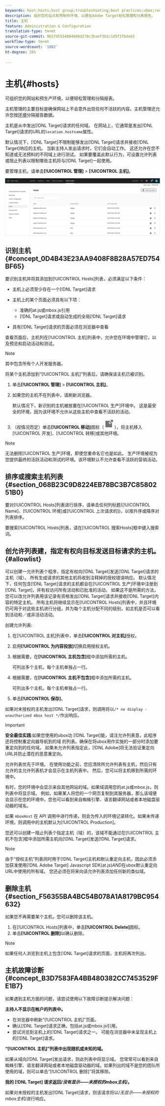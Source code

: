 ```yaml
---
keywords: host;hosts;host group;troubleshooting;best practices;ubox;redirects;redirect;whitelist;allowlist;blacklist;blocklist
description: 组织您的站点和预制作环境，以便在Adobe Target轻松管理和分离报告。
title: 主机
feature: Administration & Configuration
translation-type: tm+mt
source-git-commit: 9b57d5554884b06d278c3baef3b2c1d5f37bdeb5
workflow-type: tm+mt
source-wordcount: '1082'
ht-degree: 26%

---
```



# 主机{#hosts}

可组织您的网站和预生产环境，以便轻松管理和分隔报表。

主机管理的主要目标是确保网站上不会意外出现任何不活跃的内容。主机管理还允许您按[环境](/help/administrating-target/environments.md)分隔报告数据。

主机是从中发出[!DNL Target]请求的任何域。 在网站上，它通常是发出[!DNL Target]请求的URL的`location.hostname`属性。

默认情况下，[!DNL Target]不限制能够发出[!DNL Target]请求并接收[!DNL Target]响应的主机。 当新主持人发出请求时，它们会自动工作。 这还允许在您不知道或无法预料的不同域上进行测试。 如果要覆盖此默认行为，可设置允许列表或阻止列表以限制哪些主机将与[!DNL Target]一起使用。

要管理主机，请单击&#x200B;**[!UICONTROL 管理]** > **[!UICONTROL 主机]**。

![](assets/hosts_list.png)

## 识别主机{#concept_0D4B43E23AA9408F8B28A57ED754BF65}

要识别主机并将其添加到[!UICONTROL Hosts]列表，必须满足以下条件：

* 主机上必须至少存在一个[!DNL Target]请求
* 主机上的某个页面必须具有以下项：

   * 准确的at.js或mbox.js引用
   * [!DNL Target]请求或自动生成的全局[!DNL Target]请求

* 具有[!DNL Target]请求的页面必须在浏览器中查看

查看页面后，主机列在[!UICONTROL 主机]列表中，允许您在环境中管理它，以及预览和启动活动和测试。

>[!NOTE]
>
>其中包含所有个人开发服务器。

将某个主机添加到“[!UICONTROL 主机]”列表后，请确保该主机已被识别。

1. 单击&#x200B;**[!UICONTROL 管理]** > **[!UICONTROL 主机]**。
1. 如果您的主机不在列表中，请刷新浏览器。

   默认情况下，新识别的主机被放置在[!UICONTROL 生产]环境中。 这是最安全的环境，因为该环境不允许从这些主机中查看不活跃的活动。

1. （视情况而定）单击&#x200B;**[!UICONTROL 移动]**&#x200B;图标（![移动图标](/help/administrating-target/assets/icon-move.png)），将主机移入[!UICONTROL 开发]、[!UICONTROL 转移]或其他环境。

>[!NOTE]
>
>无法删除[!UICONTROL 生产]环境，即使您重命名它也是如此。 生产环境被视为您提供最终的活跃活动和测试的环境。该环境默认不允许查看不活跃的营销活动。

## 排序或搜索主机列表{#section_068B23C9D8224EB78BC3B7C8580251B0}

要对[!UICONTROL Hosts]列表进行排序，请单击任何列标题([!UICONTROL Name]、[!UICONTROL 环境]或[!UICONTROL 上次请求的])，以按升序或降序对列表排序。

要搜索[!UICONTROL Hosts]列表，请在[!UICONTROL 搜索Hosts]框中键入搜索词。

## 创允许列表建，指定有权向目标发送目标请求的主机。{#allowlist}

可以创建一允许列表个程序，指定有权向[!DNL Target]发送[!DNL Target]请求的主机（域）。 所有生成请求的其他主机将收到注释掉的授权错误响应。 默认情况下，任何包含[!DNL Target]请求的主机都会在[!UICONTROL 生产]环境中注册到[!DNL Target]，并有权访问所有活动和已批准的活动。 如果这不是所需的方法，您可以改允许列表用该记录有资格发出[!DNL Target]请求并接收[!DNL Target]内容的特定主机。 所有主机将继续显示在[!UICONTROL  Hosts]列表中，并且环境仍可用于对这些主机进行分组，并为每个主机分配不同的级别，如主机是否可以看到活动和／或非活动活动。

创建允许列表:

1. 在[!UICONTROL 主机]列表中，单击&#x200B;**[!UICONTROL 对主机]**&#x200B;授权。
1. 启用&#x200B;**[!UICONTROL 为内容投放]**&#x200B;切换启用授权主机。
1. 根据需要，在&#x200B;**[!UICONTROL 主机包含]**&#x200B;框中添加所需的主机。

   可列出多个主机，每个主机单独占一行。

1. 根据需要，在&#x200B;**[!UICONTROL 主机不包含]**&#x200B;框中添加所需的主机。

   可列出多个主机，每个主机单独占一行。

1. 单击&#x200B;**[!UICONTROL 保存]**。

如果对未授权的主机发出[!DNL Target]请求，则调用将以`/* no display - unauthorized mbox host */`作出响应。

>[!IMPORTANT]
>
>**安全最佳实践**:如果您使用的ubox功 [!DNL Target]能，请注允许列表意，此程序还将控制重定向器导航到的域 [](/help/c-implementing-target/c-non-javascript-based-implementation/working-with-redirectors.md) 的列表。确保在将ubox用作实施的一部分时添加要重定向到的任何域。 如果未允许列表指定此，[!DNL Adobe]将无法验证重定向URL并防止潜在的恶意重定向。
>
>允许列表优先于环境。 在使用功能之前，您应清除所允许列表有主机，然后只有允许的主允许列表机才会显示在主机列表中。 然后，您可以将主机移到所需的环境中。

有时，您的环境中会显示来自其他网站的域。如果域调用您的at.js或mbox.js，则列表中将显示域。 例如，如果某人将您的一个网页复制到其服务器，那么该域便会显示在您的环境中。您也可以看到来自蜘蛛引擎、语言翻译网站或者本地磁盘驱动器的域名。

如果 `mboxHost` 在 API 调用中进行传递，则会为传入的环境记录转化。如果未传递环境，则调用中的主机默认为[!UICONTROL Production]。

您还可以创建一阻止列表个指定主机（域）的，该域不能通过在[!UICONTROL 主机不包含]框中添加所需主机向[!DNL Target]发送[!DNL Target]请求。

>[!NOTE]
>
>由于“授权主机”列表同时用于[!DNL Target]主机和默认重定向主机，因此必须添加获准使用[!DNL Adobe Target] Javascript SDK(at.js)*AND*&#x200B;在ubox默认重定向URL中使用的所有域。 您还必须在将来向该允许列表添加任何新的类似域。

## 删除主机{#section_F56355BA4BC54B078A1A8179BC954632}

如果您不再需要某个主机，您可以删除该主机。

1. 在[!UICONTROL Hosts]列表中，单击&#x200B;**[!UICONTROL Delete]**&#x200B;图标。
1. 单击&#x200B;**[!UICONTROL 删除]**&#x200B;以确认删除。

>[!NOTE]
>
>如果任何人浏览到主机上包含[!DNL Target]请求的页面，主机将再次列出。

## 主机故障诊断 {#concept_B3D7583FA4BB480382CC7453529FE1B7}

如果遇到主机方面的问题，请尝试使用以下故障诊断提示解决问题：

**主持人不显示在帐户的列表中。**

* 在浏览器中刷新“[!UICONTROL 主机]”页面。
* 确认[!DNL Target]请求正确，包括at.js或mbox.js引用。
* 尝试浏览到主机上的[!DNL Target]请求之一。 可能在浏览器中未呈现主机上的[!DNL Target]请求。

**“[!UICONTROL 主机]”列表中出现随机或未知的域。**

如果从域向[!DNL Target]发出请求，则此列表中将显示域。 您常常可以看到来自蜘蛛引擎、语言翻译网站或者本地磁盘驱动器的域。如果列出的域不是您的团队所使用的域，则可以单击“[!UICONTROL 删除]”将其移除。

**我的 [!DNL Target] 请求返回/*没有显示——未授权的mbox主机*/。**

如果对未授权的主机发出[!DNL Target]请求，则该请求将以/*无显示——未授权的mbox主机*/进行响应。
